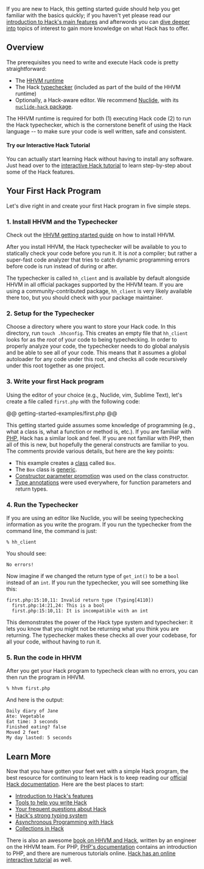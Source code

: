 If you are new to Hack, this getting started guide should help you get familiar with the basics quickly; if you haven't yet please read our [introduction to Hack's main features](../overview/introduction.md) and afterwords you can [dive deeper into](/hack/) topics of interest to gain more knowledge on what Hack has to offer. 

## Overview

The prerequisites you need to write and execute Hack code is pretty straightforward:

* The [HHVM runtime](../../hhvm/getting-started/getting-started.md)
* The Hack [typechecker](../typechecker/introduction.md) (included as part of the build of the HHVM runtime)
* Optionally, a Hack-aware editor. We recommend [Nuclide](https://github.com/facebook/nuclide), with its [`nuclide-hack` package](https://github.com/facebook/nuclide/blob/master/pkg/nuclide/hack/README.md).

The HHVM runtime is required for both (1) executing Hack code (2) to run the Hack typechecker, which is the cornerstone benefit of using the Hack language -- to make sure your code is well written, safe and consistent.

#### Try our Interactive Hack Tutorial

You can actually start learning Hack without having to install any software. Just head over to the [interactive Hack tutorial](http://hacklang.org) to learn step-by-step about some of the Hack features.

## Your First Hack Program

Let's dive right in and create your first Hack program in five simple steps.

### 1. Install HHVM and the Typechecker

Check out the [HHVM getting started guide](../../hhvm/getting-started/getting-started.md) on how to install HHVM. 

After you install HHVM, the Hack typechecker will be available to you to statically check your code before you run it. It is *not* a compiler; but rather a super-fast code analyzer that tries to catch dynamic programming errors before code is run instead of during or after.

The typechecker is called `hh_client` and is available by default alongside HHVM in all official packages supported by the HHVM team. If you are using a community-contributed package, `hh_client` is very likely available there too, but you should check with your package maintainer.

### 2. Setup for the Typechecker

Choose a directory where you want to store your Hack code. In this directory, run `touch .hhconfig`. This creates an empty file that `hh_client` looks for as the *root* of your code to being typechecking. In order to properly analyze your code, the typechecker needs to do global analysis and be able to see all of your code. This means that it assumes a global autoloader for any code under this root, and checks all code recursively under this root together as one project.

### 3. Write your first Hack program

Using the editor of your choice (e.g., Nuclide, vim, Sublime Text), let's create a file called `first.php` with the following code:

@@ getting-started-examples/first.php @@

This getting started guide assumes some knowledge of programming (e.g., what a class is, what a function or method is, etc.). If you are familiar with [PHP](http://php.net), Hack has a similar look and feel. If you are not familiar with PHP, then all of this is new, but hopefully the general constructs are familiar to you. The comments provide various details, but here are the key points:

* This example creates a [class](http://php.net/manual/en/language.oop5.basic.php) called `Box`.
* The `Box` class is [generic](/hack/generics/introduction).
* [Constructor parameter promotion](/hack/other-features/constructor-parameter-promotion) was used on the class constructor.
* [Type annotations](/hack/types/annotations) were used everywhere, for function parameters and return types.

### 4. Run the Typechecker

If you are using an editor like Nuclide, you will be seeing typechecking information as you write the program. If you run the typechecker from the command line, the command is just:

```
% hh_client
```

You should see:

```
No errors!
```

Now imagine if we changed the return type of `get_int()` to be a `bool` instead of an `int`. If you run the typechecker, you will see something like this:

```
first.php:15:10,11: Invalid return type (Typing[4110])
  first.php:14:21,24: This is a bool
  first.php:15:10,11: It is incompatible with an int
```

This demonstrates the power of the Hack type system and typechecker: it lets you know that you might not be returning what you think you are returning. The typechecker makes these checks all over your codebase, for all your code, without having to run it.

### 5. Run the code in HHVM

After you get your Hack program to typecheck clean with no errors, you can then run the program in HHVM.

```
% hhvm first.php
```

And here is the output:

```
Daily diary of Jane
Ate: Vegetable
Eat time: 3 seconds
Finished eating? false
Moved 2 feet
My day lasted: 5 seconds
```

## Learn More

Now that you have gotten your feet wet with a simple Hack program, the best resource for continuing to learn Hack is to keep reading our [official Hack documentation](/hack/). Here are the best places to start:

* [Introduction to Hack's features](../overview/introduction.md)
* [Tools to help you write Hack](../tools/introduction.md)
* [Your frequent questions about Hack](../faq/faq.md)
* [Hack's strong typing system](../types/type-system.md)
* [Asynchronous Programming with Hack](../async/introduction.md)
* [Collections in Hack](../collections/introduction.md)

There is also an awesome [book on HHVM and Hack](http://www.amazon.com/Hack-HHVM-Programming-Productivity-Breaking/dp/1491920874/), written by an engineer on the HHVM team. For PHP, [PHP's documentation](http://docs.php.net/manual/en/getting-started.php) contains an introduction to PHP, and there are numerous tutorials online. [Hack has an online interactive tutorial](http://hacklang.org/tutorial/) as well.


